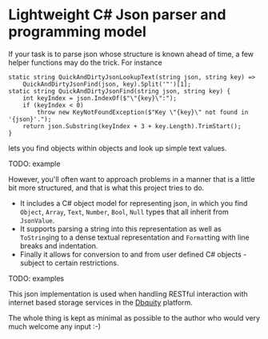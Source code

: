 # Lightweight C# Json parser and programming model
If your task is to parse json whose structure is known ahead of time, a few helper functions may do the trick. For instance

    static string QuickAndDirtyJsonLookupText(string json, string key) =>
        QuickAndDirtyJsonFind(json, key).Split('"')[1];
    static string QuickAndDirtyJsonFind(string json, string key) {
        int keyIndex = json.IndexOf($"\"{key}\":");
        if (keyIndex < 0)
            throw new KeyNotFoundException($"Key \"{key}\" not found in '{json}'.");
        return json.Substring(keyIndex + 3 + key.Length).TrimStart();
    }

lets you find objects within objects and look up simple text values.

TODO: example

However, you'll often want to approach problems in a manner that is a little bit more structured, and that is what this project tries to do.
* It includes a C# object model for representing json, in which you find `Object`, `Array`, `Text`, `Number`, `Bool`, `Null` types that all inherit from `JsonValue`.
* It supports parsing a string into this representation as well as `ToString`ing to a dense textual representation and `Format`ting with line breaks and indentation.
* Finally it allows for conversion to and from user defined C# objects - subject to certain restrictions.

TODO: examples

This json implementation is used when handling RESTful interaction with internet based storage services in the [Dbquity](http://Dbquity.com) platform.

The whole thing is kept as minimal as possible to the author who would very much welcome any input :-)
